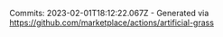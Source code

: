 Commits: 2023-02-01T18:12:22.067Z - Generated via https://github.com/marketplace/actions/artificial-grass
<br>
